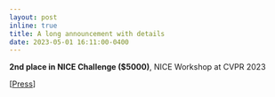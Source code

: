 ```yaml
---
layout: post
inline: true
title: A long announcement with details
date: 2023-05-01 16:11:00-0400
---
```


<b>2nd place in NICE Challenge ($5000)</b>, NICE Workshop at CVPR 2023 &nbsp;
<!--
[<a href="https://github.com/ytaek-oh/retriever" target="_blank">Code</a>]&nbsp;
[<a href="./assets/pdf/nice_report.pdf" target="_balnk">Report</a>]&nbsp;
-->
[<a href="https://www.yna.co.kr/view/AKR20230619077200017" target="_balnk">Press</a>]
